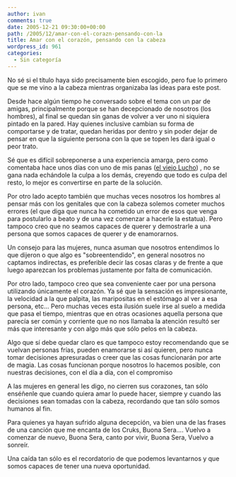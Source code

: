 ```yaml
---
author: ivan
comments: true
date: 2005-12-21 09:30:00+00:00
path: /2005/12/amar-con-el-corazn-pensando-con-la
title: Amar con el corazón, pensando con la cabeza
wordpress_id: 961
categories:
  - Sin categoría
---
```


No sé si el título haya sido precisamente bien escogido, pero fue lo primero que se me vino a la cabeza mientras organizaba las ideas para este post.

Desde hace algún tiempo he conversado sobre el tema con un par de amigas, principalmente porque se han decepcionado de nosotros (los hombres), al final se quedan sin ganas de volver a ver uno ni siquiera pintado en la pared. Hay quienes inclusive cambian su forma de comportarse y de tratar, quedan heridas por dentro y sin poder dejar de pensar en que la siguiente persona con la que se topen les dará igual o peor trato.

Sé que es difícil sobreponerse a una experiencia amarga, pero como comentaba hace unos días con uno de mis panas ([el viejo Lucho](https://decod.blogspot.com/)) , no se gana nada echándole la culpa a los demás, creyendo que todo es culpa del resto, lo mejor es convertirse en parte de la solución.

Por otro lado acepto también que muchas veces nosotros los hombres al pensar más con los genitales que con la cabeza solemos cometer muchos errores (el que diga que nunca ha cometido un error de esos que venga para postularlo a beato y de una vez comenzar a hacerle la estatua). Pero tampoco creo que no seamos capaces de querer y demostrarle a una persona que somos capaces de querer y de enamorarnos.

Un consejo para las mujeres, nunca asuman que nosotros entendimos lo que dijeron o que algo es "sobreentendido", en general nosotros no captamos indirectas, es preferible decir las cosas claras y de frente a que luego aparezcan los problemas justamente por falta de comunicación.

Por otro lado, tampoco creo que sea conveniente caer por una persona utilizando únicamente el corazón. Ya sé que la sensación es impresionante, la velocidad a la que palpita, las maripositas en el estómago al ver a esa persona, etc... Pero muchas veces esta ilusión suele irse al suelo a medida que pasa el tiempo, mientras que en otras ocasiones aquella persona que parecía ser común y corriente que no nos llamaba la atención resultó ser más que interesante y con algo más que sólo pelos en la cabeza.

Algo que sí debe quedar claro es que tampoco estoy recomendando que se vuelvan personas frías, pueden enamorarse si así quieren, pero nunca tomar decisiones apresuradas o creer que las cosas funcionarán por arte de magia. Las cosas funcionan porque nosotros lo hacemos posible, con nuestras decisiones, con el día a día, con el compromiso

A las mujeres en general les digo, no cierren sus corazones, tan sólo enséñenle que cuando quiera amar lo puede hacer, siempre y cuando las decisiones sean tomadas con la cabeza, recordando que tan sólo somos humanos al fin.

Para quienes ya hayan sufrido alguna decepción, va bien una de las frases de una canción que me encanta de los Cruks, Buona Sera.... Vuelvo a comenzar de nuevo, Buona Sera, canto por vivir, Buona Sera, Vuelvo a sonreír.

Una caída tan sólo es el recordatorio de que podemos levantarnos y que somos capaces de tener una nueva oportunidad.
